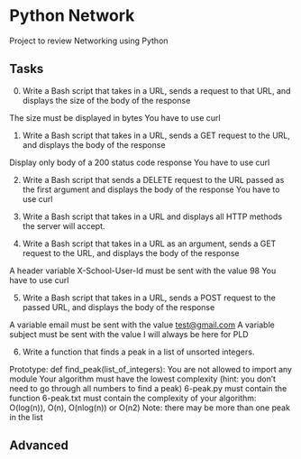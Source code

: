 # Python Network

Project to review Networking using Python 


## Tasks

0. Write a Bash script that takes in a URL, sends a request to that URL, and displays the size of the body of the response

The size must be displayed in bytes
You have to use curl

1. Write a Bash script that takes in a URL, sends a GET request to the URL, and displays the body of the response

Display only body of a 200 status code response
You have to use curl

2. Write a Bash script that sends a DELETE request to the URL passed as the first argument and displays the body of the response
You have to use curl

3. Write a Bash script that takes in a URL and displays all HTTP methods the server will accept.

4. Write a Bash script that takes in a URL as an argument, sends a GET request to the URL, and displays the body of the response

A header variable X-School-User-Id must be sent with the value 98
You have to use curl

5. Write a Bash script that takes in a URL, sends a POST request to the passed URL, and displays the body of the response

A variable email must be sent with the value test@gmail.com
A variable subject must be sent with the value I will always be here for PLD

6. Write a function that finds a peak in a list of unsorted integers.

Prototype: def find_peak(list_of_integers):
You are not allowed to import any module
Your algorithm must have the lowest complexity (hint: you don’t need to go through all numbers to find a peak)
6-peak.py must contain the function
6-peak.txt must contain the complexity of your algorithm: O(log(n)), O(n), O(nlog(n)) or O(n2)
Note: there may be more than one peak in the list

## Advanced

